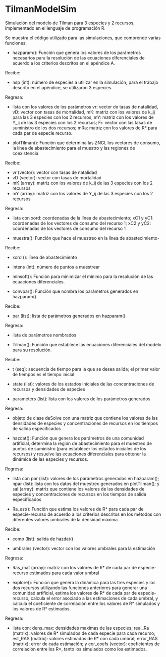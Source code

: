 # TilmanModelSim
Simulación del modelo de Tilman para 3 especies y 2 recursos, implementado en el lenguaje de programación R.

Se muestra el código utilizado para las simulaciones, que comprende varias funciones:


- hazparam(): Función que genera los valores de los parámetros necesarios para la resolución de las ecuaciones diferenciales de acuerdo a los criterios descritos en el apéndice A.
      
Recibe: 
* nsp (int): número de especies a utilizar en la simulación; para el trabajo descrito en el apéndice, se utilizaron 3 especies.
      
      
Regresa:

* lista con los valores de los parámetros vr: vector de tasas de natalidad, vD: vector con tasas de mortalidad, mK: matriz con los valores de k_ij para  las 3 especies con los 2 recursos, mY: matriz con los valores de Y_ij de las 3 especies con los 2 recursos; Fr: vector con las tasas de suministro de              los dos recursos; mRa: matriz con los valores de R* para cada par de especie recurso.
 
 
- plotTilman(): Función que determina las ZNGI, los vectores de consumo, la línea de abastecimiento para el muestro y las regiones de coexistencia.
       
Recibe:
           
* vr (vector): vector con tasas de natalidad          
* vD (vector): vector con tasas de mortalidad
* mK (array): matriz con los valores de k_ij de las 3 especies con los 2 recursos
* mY (array): matriz con los valores de Y_ij de las 3 especies con los 2 recursos
       
       
Regresa:
           
* lista con xord: coordenadas de la línea de abastecimiento; xC1 y yC1: coordenadas de los vectores de consumo del recurso 1; xC2 y yC2: coordenadas de                los vectores de consumo del recurso 1
 
 
- muestra(): Función que hace el muestreo en la línea de abastecimiento-
        
Recibe:
           
* xord (): línea de abastecimiento
           
* intens (int): número de puntos a muestrear
           
           
      
- minsoft(): Función para minimizar el mínimo para la resolución de las ecuaciones diferenciales.



- convpar(): Función que nombra los parámetros generados en hazparam().
        
Recibe:
           
* par (list): lista de parámetros generados en hazparam()
        
Regresa:
           
* lista de parámetros nombrados
           
           
- Tilman(): Función que establece las ecuaciones diferenciales del modelo para su resolución.
         
Recibe:
           
* t (seq): secuencia de tiempo para la que se desea salida; el primer valor de tiempos es el tiempo inicial
           
* state (list): valores de los estados iniciales de las concentraciones de recursos y densidades de especies
           
* parameters (list): lista con los valores de los parámetros generados
         
Regresa:
         
* objeto de clase deSolve con una matriz que contiene los valores de las densidades de especies y concentraciones de recursos en los tiempos de salida especificados
             

- hazdat(): Función que genera los parámetros de una comunidad artificial, determina la región de abastecimiento para el muestreo de puntos de suministro (para    establecer los estados iniciales de los recursos) y resuelve las ecuaciones diferenciales para obtener la dinámica de las especies y recursos.
          
          
Regresa:
          
* lista con par (list): valores de los parámetros generados en hazparam(); npar (list): lista con los datos del muestreo generados en plotTilman(); y sal (array): matriz que contiene los valores de las densidades de especies y concentraciones de recursos en los tiempos de salida especificados
           
           
- Ra_est(): Función que estima los valores de R* para cada par de especie-recurso de acuerdo a los criterios descritos en los métodos con diferentes valores     umbrales de la densidad máxima.
           
           
Recibe: 
           
* comp (list): salida de hazdat()
             
* umbrales (vector): vector con los valores umbrales para la estimación
           
           
Regresa:
           
* Ras_mat (array): matriz con los valores de R* de cada par de especie-recurso estimados para cada valor umbral
             
       
- explore(): Función que genera la dinámica para las tres especies y los dos recursos utilizando las funciones anteriores para generar una comunidad artificial,    estima los valores de R* de cada par de especie-recurso, calcula el error asociado a las estimaciones de cada umbral, y calcula el coeficiente de correlación entre los valores de R* simulados y los valores de R* estimados.  
            
            
Regresa:
            
* lista con: dens_max: densidades maximas de las especies; real_Ra (matrix): valores de R* simulados de cada especie para cada recurso; est_RAS (matrix): valores estimados de R* con cada umbral; error_RAS (matrix): error de cada estimación; y cor_coefs (vector): coeficientes de correlación entre los R*, tanto los simulados como los estimados.
              
              
          

